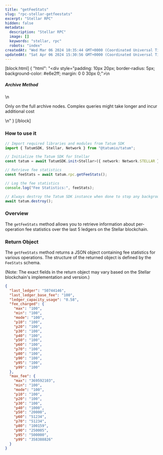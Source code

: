 ```yaml
---
title: "getFeeStats"
slug: "rpc-stellar-getfeestats"
excerpt: "Stellar RPC"
hidden: false
metadata: 
  description: "Stellar RPC"
  image: []
  keywords: "stellar, rpc"
  robots: "index"
createdAt: "Wed Mar 06 2024 10:35:44 GMT+0000 (Coordinated Universal Time)"
updatedAt: "Sat Apr 06 2024 15:30:56 GMT+0000 (Coordinated Universal Time)"
---
```

[block:html]
{
  "html": "<div style=\"padding: 10px 20px; border-radius: 5px; background-color: #e6e2ff; margin: 0 0 30px 0;\">\n  <h5>Archive Method</h5>\n  <p>Only on the full archive nodes. Complex queries might take longer and incur additional cost</p>\n</div>"
}
[/block]


### How to use it

```typescript
// Import required libraries and modules from Tatum SDK
import { TatumSDK, Stellar, Network } from "@tatumio/tatum";

// Initialize the Tatum SDK for Stellar
const tatum = await TatumSDK.init<Stellar>({ network: Network.STELLAR });

// Retrieve fee statistics
const feeStats = await tatum.rpc.getFeeStats();

// Log the fee statistics
console.log("Fee Statistics:", feeStats);

// Always destroy the Tatum SDK instance when done to stop any background processes
await tatum.destroy();
```

### Overview

The `getFeeStats` method allows you to retrieve information about per-operation fee statistics over the last 5 ledgers on the Stellar blockchain.

### Return Object

The `getFeeStats` method returns a JSON object containing fee statistics for various operations. The structure of the returned object is defined by the `FeeStats` schema.

(Note: The exact fields in the return object may vary based on the Stellar blockchain's implementation and version.)

```json
{
  "last_ledger": "50744146",
  "last_ledger_base_fee": "100",
  "ledger_capacity_usage": "0.58",
  "fee_charged": {
    "max": "100",
    "min": "100",
    "mode": "100",
    "p10": "100",
    "p20": "100",
    "p30": "100",
    "p40": "100",
    "p50": "100",
    "p60": "100",
    "p70": "100",
    "p80": "100",
    "p90": "100",
    "p95": "100",
    "p99": "100"
  },
  "max_fee": {
    "max": "369592103",
    "min": "100",
    "mode": "100",
    "p10": "100",
    "p20": "100",
    "p30": "100",
    "p40": "1000",
    "p50": "20000",
    "p60": "51234",
    "p70": "51234",
    "p80": "100159",
    "p90": "250005",
    "p95": "500000",
    "p99": "358388826"
  }
}
```
